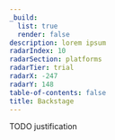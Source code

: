 ```yaml
---
_build:
  list: true
  render: false
description: lorem ipsum
radarIndex: 10
radarSection: platforms
radarTier: trial
radarX: -247
radarY: 148
table-of-contents: false
title: Backstage
---
```


TODO justification
